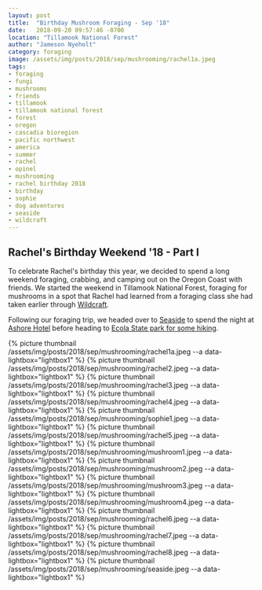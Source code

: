 ```yaml
---
layout: post
title:  "Birthday Mushroom Foraging - Sep '18"
date:   2018-09-20 09:57:46 -0700
location: "Tillamook National Forest"
author: "Jameson Nyeholt"
category: foraging
image: /assets/img/posts/2018/sep/mushrooming/rachel1a.jpeg
tags:
- foraging
- fungi
- mushrooms
- friends
- tillamook
- tillamook national forest
- forest
- oregon
- cascadia bioregion
- pacific northwest
- america
- summer
- rachel
- opinel
- mushrooming
- rachel birthday 2018
- birthday
- sophie
- dog adventures
- seaside
- wildcraft
---
```


## Rachel's Birthday Weekend '18 - Part I  

<p class="lead">
To celebrate Rachel's birthday this year, we decided to spend a long weekend foraging, crabbing, and camping out on the Oregon Coast with friends. <!--more-->  We started the weekend in Tillamook National Forest, foraging for mushrooms in a spot that Rachel had learned from a foraging class she had taken earlier through <a href="https://wildcraftstudioschool.com">Wildcraft</a>.
</p>

Following our foraging trip, we headed over to [Seaside](https://en.wikipedia.org/wiki/Seaside,_Oregon) to spend the night at [Ashore Hotel](https://adrifthospitality.com/places/#Ashore) before heading to [Ecola State park for some hiking](/weblog/hiking/2018/09/21/rachel-birthday-ecola-hiking.html).

{% picture thumbnail /assets/img/posts/2018/sep/mushrooming/rachel1a.jpeg --a data-lightbox="lightbox1" %}
{% picture thumbnail /assets/img/posts/2018/sep/mushrooming/rachel2.jpeg --a data-lightbox="lightbox1" %}
{% picture thumbnail /assets/img/posts/2018/sep/mushrooming/rachel3.jpeg --a data-lightbox="lightbox1" %}
{% picture thumbnail /assets/img/posts/2018/sep/mushrooming/rachel4.jpeg --a data-lightbox="lightbox1" %}
{% picture thumbnail /assets/img/posts/2018/sep/mushrooming/sophie1.jpeg --a data-lightbox="lightbox1" %}
{% picture thumbnail /assets/img/posts/2018/sep/mushrooming/rachel5.jpeg --a data-lightbox="lightbox1" %}
{% picture thumbnail /assets/img/posts/2018/sep/mushrooming/mushroom1.jpeg --a data-lightbox="lightbox1" %}
{% picture thumbnail /assets/img/posts/2018/sep/mushrooming/mushroom2.jpeg --a data-lightbox="lightbox1" %}
{% picture thumbnail /assets/img/posts/2018/sep/mushrooming/mushroom3.jpeg --a data-lightbox="lightbox1" %}
{% picture thumbnail /assets/img/posts/2018/sep/mushrooming/mushroom4.jpeg --a data-lightbox="lightbox1" %}
{% picture thumbnail /assets/img/posts/2018/sep/mushrooming/rachel6.jpeg --a data-lightbox="lightbox1" %}
{% picture thumbnail /assets/img/posts/2018/sep/mushrooming/rachel7.jpeg --a data-lightbox="lightbox1" %}
{% picture thumbnail /assets/img/posts/2018/sep/mushrooming/rachel8.jpeg --a data-lightbox="lightbox1" %}
{% picture thumbnail /assets/img/posts/2018/sep/mushrooming/seaside.jpeg --a data-lightbox="lightbox1" %}
